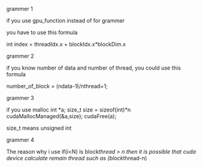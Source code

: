 grammer 1

if you use gpu_function instead of for grammer

you have to use this formula

int index = threadIdx.x + blockIdx.x*blockDim.x


grammer 2

if you know number of data and number of thread,
you could use this formula

number_of_block = (ndata-1)/nthread+1;


grammer 3

if you use malloc
int *a;
size_t size = sizeof(int)*n
cudaMallocManaged(&a,size);
cudaFree(a);

size_t means unsigned int 


grammer 4

The reason why i use if(i<N)
is block*thread > n 
then it is possible that cuda device calculate remain thread
such as  (block*thread-n)



